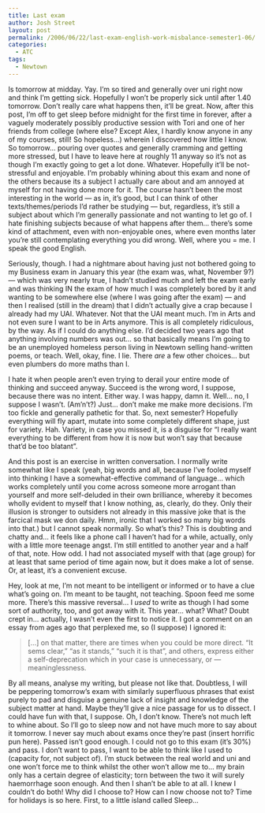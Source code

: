 ```yaml
---
title: Last exam
author: Josh Street
layout: post
permalink: /2006/06/22/last-exam-english-work-misbalance-semester1-06/
categories:
  - ATC
tags:
  - Newtown
---
```

Is tomorrow at midday. Yay. I&#8217;m so tired and generally over uni right now and think I&#8217;m getting sick. Hopefully I won&#8217;t be properly sick until after 1.40 tomorrow. Don&#8217;t really care what happens then, it&#8217;ll be great. Now, after this post, I&#8217;m off to get sleep before midnight for the first time in forever, after a vaguely moderately possibly productive session with Tori and one of her friends from college (where else? Except Alex, I hardly know anyone in any of my courses, still! So hopeless&#8230;) wherein I discovered how little I know. So tomorrow&#8230; pouring over quotes and generally cramming and getting more stressed, but I have to leave here at roughly 11 anyway so it&#8217;s not as though I&#8217;m exactly going to get a lot done. Whatever. Hopefully it&#8217;ll be not-stressful and enjoyable. I&#8217;m probably whining about this exam and none of the others because its a subject I actually care about and am annoyed at myself for not having done more for it. The course hasn&#8217;t been the most interesting in the world &#8212; as in, it&#8217;s good, but I can think of other texts/themes/periods I&#8217;d rather be studying &#8212; but, regardless, it&#8217;s still a subject about which I&#8217;m generally passionate and not wanting to let go of. I hate finishing subjects because of what happens after them&#8230; there&#8217;s some kind of attachment, even with non-enjoyable ones, where even months later you&#8217;re still contemplating everything you did wrong. Well, where you = me. I speak the good English.

Seriously, though. I had a nightmare about having just not bothered going to my Business exam in January this year (the exam was, what, November 9?) &#8212; which was very nearly true, I hadn&#8217;t studied much and left the exam early and was thinking IN the exam of how much I was completely bored by it and wanting to be somewhere else (where I was going after the exam) &#8212; and then I realised (still in the dream) that I didn&#8217;t actually give a crap because I already had my UAI. Whatever. Not that the UAI meant much. I&#8217;m in Arts and not even sure I want to be in Arts anymore. This is all completely ridiculous, by the way. As if I could do anything else. I&#8217;d decided two years ago that anything involving numbers was out&#8230; so that basically means I&#8217;m going to be an unemployed homeless person living in Newtown selling hand-written poems, or teach. Well, okay, fine. I lie. There *are* a few other choices&#8230; but even plumbers do more maths than I.

I hate it when people aren&#8217;t even trying to derail your entire mode of thinking and succeed anyway. Succeed is the wrong word, I suppose, because there was no intent. Either way. I was happy, damn it. Well&#8230; no, I suppose I wasn&#8217;t. (Am&#8217;n&#8217;t?) Just&#8230; don&#8217;t make me make more decisions. I&#8217;m too fickle and generally pathetic for that. So, next semester? Hopefully everything will fly apart, mutate into some completely different shape, just for variety. Hah. Variety, in case you missed it, is a disguise for &#8220;I really want everything to be different from how it is now but won&#8217;t say that because that&#8217;d be too blatant&#8221;.

And this post is an exercise in written conversation. I normally write somewhat like I speak (yeah, big words and all, because I&#8217;ve fooled myself into thinking I have a somewhat-effective command of language&#8230; which works completely until you come across someone more arrogant than yourself and more self-deluded in their own brilliance, whereby it becomes wholly evident to myself that I know nothing, as, clearly, do they. Only their illusion is stronger to outsiders not already in this massive joke that is the farcical mask we don daily. Hmm, ironic that I worked so many big words into that.) but I cannot speak normally. So what&#8217;s this? This is doubting and chatty and&#8230; it feels like a phone call I haven&#8217;t had for a while, actually, only with a little more teenage angst. I&#8217;m still entitled to another year and a half of that, note. How odd. I had not associated myself with that (age group) for at least that same period of time again now, but it does make a lot of sense. Or, at least, it&#8217;s a convenient excuse.

Hey, look at me, I&#8217;m not meant to be intelligent or informed or to have a clue what&#8217;s going on. I&#8217;m meant to be taught, not teaching. Spoon feed me some more. There&#8217;s this massive reversal&#8230; I *used* to write as though I had some sort of authority, too, and got away with it. This year&#8230; what? What? Doubt crept in&#8230; actually, I wasn&#8217;t even the first to notice it. I got a comment on an essay from ages ago that perplexed me, so (I suppose) I ignored it:

> [...] on that matter, there are times when you could be more direct. &#8220;It sems clear,&#8221; &#8220;as it stands,&#8221; &#8220;such it is that&#8221;, and others, express either a self-deprecation which in your case is unnecessary, or &#8212; meaninglessness.

By all means, analyse my writing, but please not like that. Doubtless, I will be peppering tomorrow&#8217;s exam with similarly superfluous phrases that exist purely to pad and disguise a genuine lack of insight and knowledge of the subject matter at hand. Maybe they&#8217;ll give a nice passage for us to dissect. I could have fun with that, I suppose. Oh, I don&#8217;t know. There&#8217;s not much left to whine about. So I&#8217;ll go to sleep now and not have much more to say about it tomorrow. I never say much about exams once they&#8217;re past (insert horrific pun here). Passed isn&#8217;t good enough. I could not go to this exam (it&#8217;s 30%) and pass. I don&#8217;t want to pass, I want to be able to think like I used to (capacity for, not subject of). I&#8217;m stuck between the real world and uni and one won&#8217;t force me to think whilst the other won&#8217;t allow me to&#8230; my brain only has a certain degree of elasticity; torn between the two it will surely haemorrhage soon enough. And then I shan&#8217;t be able to at all. I knew I couldn&#8217;t do both! Why did I choose to? How can I now choose not to? Time for holidays is so here. First, to a little island called Sleep&#8230;